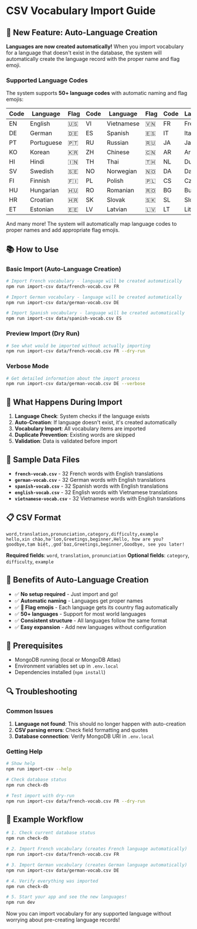# CSV Vocabulary Import Guide

## 🚀 New Feature: Auto-Language Creation

**Languages are now created automatically!** When you import vocabulary for a language that doesn't exist in the database, the system will automatically create the language record with the proper name and flag emoji.

### Supported Language Codes

The system supports **50+ language codes** with automatic naming and flag emojis:

| Code | Language   | Flag | Code | Language   | Flag | Code | Language   | Flag |
| ---- | ---------- | ---- | ---- | ---------- | ---- | ---- | ---------- | ---- |
| EN   | English    | 🇺🇸   | VI   | Vietnamese | 🇻🇳   | FR   | French     | 🇫🇷   |
| DE   | German     | 🇩🇪   | ES   | Spanish    | 🇪🇸   | IT   | Italian    | 🇮🇹   |
| PT   | Portuguese | 🇵🇹   | RU   | Russian    | 🇷🇺   | JA   | Japanese   | 🇯🇵   |
| KO   | Korean     | 🇰🇷   | ZH   | Chinese    | 🇨🇳   | AR   | Arabic     | 🇸🇦   |
| HI   | Hindi      | 🇮🇳   | TH   | Thai       | 🇹🇭   | NL   | Dutch      | 🇳🇱   |
| SV   | Swedish    | 🇸🇪   | NO   | Norwegian  | 🇳🇴   | DA   | Danish     | 🇩🇰   |
| FI   | Finnish    | 🇫🇮   | PL   | Polish     | 🇵🇱   | CS   | Czech      | 🇨🇿   |
| HU   | Hungarian  | 🇭🇺   | RO   | Romanian   | 🇷🇴   | BG   | Bulgarian  | 🇧🇬   |
| HR   | Croatian   | 🇭🇷   | SK   | Slovak     | 🇸🇰   | SL   | Slovenian  | 🇸🇮   |
| ET   | Estonian   | 🇪🇪   | LV   | Latvian    | 🇱🇻   | LT   | Lithuanian | 🇱🇹   |

And many more! The system will automatically map language codes to proper names and add appropriate flag emojis.

## 📚 How to Use

### Basic Import (Auto-Language Creation)

```bash
# Import French vocabulary - language will be created automatically
npm run import-csv data/french-vocab.csv FR

# Import German vocabulary - language will be created automatically
npm run import-csv data/german-vocab.csv DE

# Import Spanish vocabulary - language will be created automatically
npm run import-csv data/spanish-vocab.csv ES
```

### Preview Import (Dry Run)

```bash
# See what would be imported without actually importing
npm run import-csv data/french-vocab.csv FR --dry-run
```

### Verbose Mode

```bash
# Get detailed information about the import process
npm run import-csv data/german-vocab.csv DE --verbose
```

## 🔧 What Happens During Import

1. **Language Check**: System checks if the language exists
2. **Auto-Creation**: If language doesn't exist, it's created automatically
3. **Vocabulary Import**: All vocabulary items are imported
4. **Duplicate Prevention**: Existing words are skipped
5. **Validation**: Data is validated before import

## 📁 Sample Data Files

- **`french-vocab.csv`** - 32 French words with English translations
- **`german-vocab.csv`** - 32 German words with English translations
- **`spanish-vocab.csv`** - 32 Spanish words with English translations
- **`english-vocab.csv`** - 32 English words with Vietnamese translations
- **`vietnamese-vocab.csv`** - 32 Vietnamese words with English translations

## 📋 CSV Format

```csv
word,translation,pronunciation,category,difficulty,example
hello,xin chào,həˈloʊ,Greetings,beginner,Hello, how are you?
goodbye,tạm biệt,ˌɡʊdˈbaɪ,Greetings,beginner,Goodbye, see you later!
```

**Required fields**: `word`, `translation`, `pronunciation`
**Optional fields**: `category`, `difficulty`, `example`

## 🎯 Benefits of Auto-Language Creation

- ✅ **No setup required** - Just import and go!
- ✅ **Automatic naming** - Languages get proper names
- ✅ **🚩 Flag emojis** - Each language gets its country flag automatically
- ✅ **50+ languages** - Support for most world languages
- ✅ **Consistent structure** - All languages follow the same format
- ✅ **Easy expansion** - Add new languages without configuration

## 🚨 Prerequisites

- MongoDB running (local or MongoDB Atlas)
- Environment variables set up in `.env.local`
- Dependencies installed (`npm install`)

## 🔍 Troubleshooting

### Common Issues

1. **Language not found**: This should no longer happen with auto-creation
2. **CSV parsing errors**: Check field formatting and quotes
3. **Database connection**: Verify MongoDB URI in `.env.local`

### Getting Help

```bash
# Show help
npm run import-csv --help

# Check database status
npm run check-db

# Test import with dry-run
npm run import-csv data/french-vocab.csv FR --dry-run
```

## 🎉 Example Workflow

```bash
# 1. Check current database status
npm run check-db

# 2. Import French vocabulary (creates French language automatically)
npm run import-csv data/french-vocab.csv FR

# 3. Import German vocabulary (creates German language automatically)
npm run import-csv data/german-vocab.csv DE

# 4. Verify everything was imported
npm run check-db

# 5. Start your app and see the new languages!
npm run dev
```

Now you can import vocabulary for any supported language without worrying about pre-creating language records!
